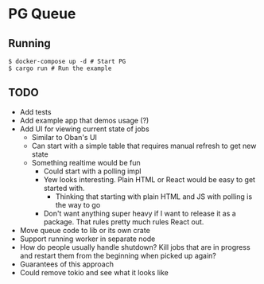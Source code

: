 # PG Queue

## Running
```
$ docker-compose up -d # Start PG
$ cargo run # Run the example
```

## TODO
* Add tests
* Add example app that demos usage (?)
* Add UI for viewing current state of jobs
    * Similar to Oban's UI
    * Can start with a simple table that requires manual refresh to get new state
    * Something realtime would be fun
        * Could start with a polling impl
        * Yew looks interesting. Plain HTML or React would be easy to get started with.
            * Thinking that starting with plain HTML and JS with polling is the way to go
        * Don't want anything super heavy if I want to release it as a package. That rules
          pretty much rules React out.
* Move queue code to lib or its own crate
* Support running worker in separate node
* How do people usually handle shutdown? Kill jobs that are in progress and restart them
  from the beginning when picked up again?
* Guarantees of this approach
* Could remove tokio and see what it looks like
